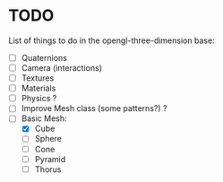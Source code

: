 # TODO

 List of things to do in the opengl-three-dimension base:

- [ ] Quaternions
- [ ] Camera (interactions)
- [ ] Textures
- [ ] Materials
- [ ] Physics ?
- [ ] Improve Mesh class (some patterns?) ?
- [ ] Basic Mesh:
    - [x] Cube
    - [ ] Sphere
    - [ ] Cone
    - [ ] Pyramid
    - [ ] Thorus
